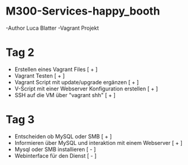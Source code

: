 # M300-Services-happy_booth
-Author Luca Blatter
-Vagrant Projekt

# Tag 2
- Erstellen eines Vagrant Files [ + ]
- Vagrant Testen [ + ]
- Vagrant Script mit update/upgrade ergänzen [ + ]
- V-Script mit einer Webserver Konfiguration erstellen [ + ]
- SSH auf die VM über "vagrant shh" [ + ]

# Tag 3
- Entscheiden ob MySQL oder SMB [ + ]
- Informieren über MySQL und interaktion mit einem Webserver [ + ]
- Mysql oder SMB installieren [ - ]
- Webinterface für den Dienst [ - ]
